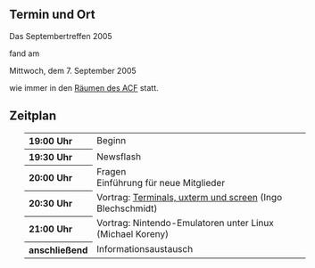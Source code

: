 <h2>Termin und Ort</h2>
 <p>
 Das Septembertreffen 2005 
 
 fand am 
 </p>
 Mittwoch, dem 7. September 2005
 <p> wie immer in den <a href="/Treffen/Treffpunkt/">Räumen des ACF</a> statt.</p>
 <h2>Zeitplan</h2>
 <table width="100%" align="center" style="margin-left:20pt;">
 <tr>
	 <th align="left" width="20%">19:00 Uhr</th>
	 <td align="left" width="80%">Beginn</td>
	</tr>
 <tr>
	 <th align="left" width="20%">19:30 Uhr</th>
	 <td align="left" width="80%">Newsflash</td>
	</tr>
 <tr>
	 <th align="left" width="20%">20:00 Uhr</th>
	 <td align="left" width="80%">Fragen<br>Einführung für neue Mitglieder</td>
	</tr>
 <tr>
	 <th align="left" width="20%">20:30 Uhr</th>
	 <td align="left" width="80%">Vortrag: <a href="/Angebote/Vortraege/Terminals/">Terminals, uxterm und screen</a> (Ingo Blechschmidt)</td>
	</tr>
 <tr>
	 <th align="left" width="20%">21:00 Uhr</th>
	 <td align="left" width="80%">Vortrag: Nintendo-Emulatoren unter Linux (Michael Koreny)</td>
	</tr>
 <tr>
	 <th align="left" width="20%">anschließend</th>
	 <td align="left" width="80%">Informationsaustausch</td>
	</tr>
 </table>